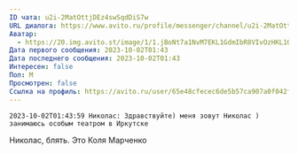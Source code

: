 ```yaml
---
ID чата: u2i-2MatOttjDEz4swSqdDiS7w
URL диалога: https://www.avito.ru/profile/messenger/channel/u2i-2MatOttjDEz4swSqdDiS7w
Аватар:
  - https://20.img.avito.st/image/1/1.jBoNt7a1NvM7EKL1GdmIbR8VIvOzHKL1OxAi8Q.RSsGuL-4Z3x1XjmPNRz8gNcNLhkRMnL0ZEo5f5_h6v4.jpeg
Дата первого сообщения: 2023-10-02T01:43
Дата последнего сообщения: 2023-10-02T01:43
Интересен: false
Пол: М
Просмотрен: false
Ссылка на профиль: https://avito.ru/user/65e48cfecec6de5b57ca907a0f042f22/profile?id=3230258510&iid=3230258510&src=messenger&page_from=from_item_messenger
---
```

```Plain
2023-10-02T01:43:59 Николас: Здравствуйте) меня зовут Николас ) занимаюсь особым театром в Иркутске
```
Николас, блять. Это Коля Марченко